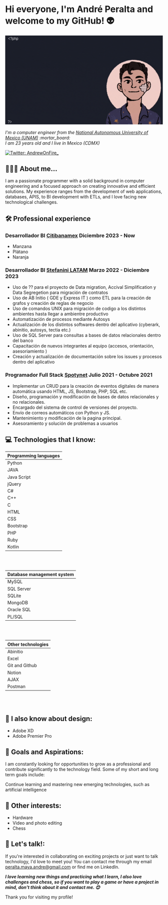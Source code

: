 <h1> Hi everyone, I'm André Peralta and welcome to my GitHub! 👽 </h1>

<img src="https://raw.githubusercontent.com/AndrePeraltaMaya/AndrePeraltaMaya/main/imageGif.gif" alt="Welcome!" />

<p><em>I'm a computer engineer from the <a href="https://www.unam.mx/"> National Autonomous University of Mexico (UNAM)</a>  :mortar_board:
<br> I am 23 years old and I live in Mexico (CDMX) </p></em>

[![Twitter: AndrewOnFire_](https://img.shields.io/twitter/follow/AndrewOnFire_?style=social)](https://twitter.com/AndrewOnFire_)


## 👨🏻‍💻 About me...  

I am a passionate programmer with a solid background in computer engineering and a focused approach on creating innovative and efficient solutions. My experience ranges from the development of web applications, databases, APIS, to BI development with ETLs, and I love facing new technological challenges.


## 🛠️ Professional experience


### <b> Desarrollador BI </b>  **[Citibanamex](https://www.banamex.com/)**  Diciembre 2023 - Now 

  * Manzana
  * Plátano
  * Naranja


### <b> Desarrollador BI </b>  **[Stefanini LATAM](https://stefanini.com/en)**  Marzo 2022 - Diciembre 2023

  * Uso de ?? para el proyecto de Data migration, Accival Simplification y Data Segregetion para migración de contratos 
  * Uso de AB Initio ( GDE y Express IT ) como ETL para la creación de grafos y creación de reglas de negocio
  * Uso de comandos UNIX para migración de codigo a los distintos ambientes hasta llegar a ambientre productivo
  * Automatización de procesos mediante Autosys
  * Actualización de los distintos softwares dentro del aplicativo (cyberark, abinitio, autosys, tectia etc.)
  * Uso de SQL Server para consultas a bases de datos relacionales dentro del banco
  * Capacitación de nuevos integrantes al equipo (accesos, orientación, asesoriamiento )
  * Creación y actualización de documentación sobre los issues y procesos dentro del aplicativo

### <b> Programador Full Stack </b>  **[Spotynet](https://www.spotynet.com/)**  Julio 2021 - Octubre 2021

  * Implementar un CRUD para la creación de eventos digitales de manera automática usando HTML, JS, Bootstrap, PHP, SQL etc.
  * Diseño, programación y modificación de bases de datos relacionales y no relacionales.
  * Encargado del sistema de control de versiones del proyecto.
  * Envío de correos automáticos con Python y JS.
  * Mantenimiento y modificación de la pagina principal.
  * Asesoramiento y solución de problemas a usuarios



## :computer: Technologies that I know:



| Programming languages |
| --- |
| Python |
| JAVA |
| Java Script |
| jQuery  |
| C# |
| C++ | 
| C |
| HTML |
| CSS | 
| Bootstrap |
| PHP | 
| Ruby |
| Kotlin |

<br>
<br>

|  Database management system|
| --- |
| MySQL |
| SQL Server |
| SQLite |
| MongoDB | 
| Oracle SQL |
| PL/SQL |

<br>
<br>


|  Other technologies|
| --- |
| Abinitio |
| Excel |
| Git and Github |
| Notion |
| AJAX |
| Postman |

<br>
<br>

## :art: I also know about design:
<ul>
    <li>Adobe XD</li>
    <li>Adobe Premier Pro</li>
</ul>  
      



## :closed_book: Goals and Aspirations:


I am constantly looking for opportunities to grow as a professional and contribute significantly to the technology field. Some of my short and long term goals include:

Continue learning and mastering new emerging technologies, such as artificial intelligence



## :tada: Other interests:

<ul>
    <li>Hardware</li>
    <li>Video and photo editing</li>
    <li>Chess</li>
</ul>

<!--
### :floppy_disk: Some stats :
[![AndrePeraltaMaya GitHub stats](https://github-readme-stats.vercel.app/api?username=AndrePeraltaMaya)](https://github.com/AndrePeraltaMaya/github-readme-stats)
-->


## :tada: Let's talk!:

If you're interested in collaborating on exciting projects or just want to talk technology, I'd love to meet you! You can contact me through my email peralta.maya.andre@gmail.com or find me on LinkedIn.


<em><b>I love learning new things and practicing what I learn, I also love challenges and chess, so if you want to play a game or have a project in mind, don't think about it and contact me. :blush: </b></em>


Thank you for visiting my profile!

